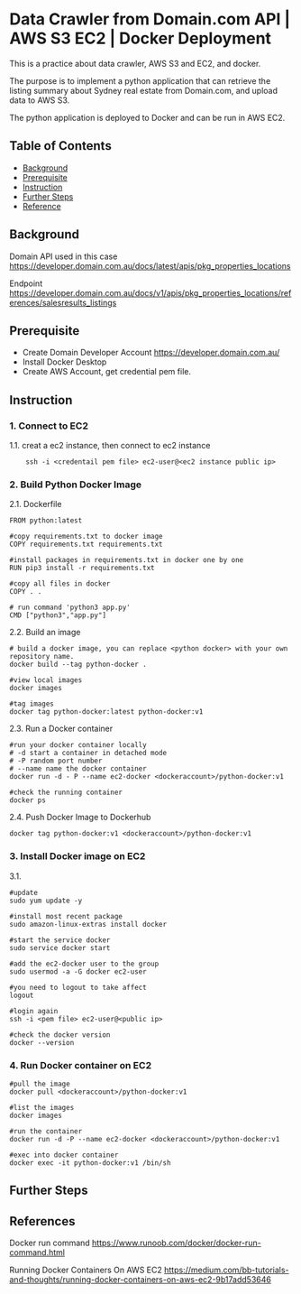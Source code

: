 # Data Crawler from Domain.com API | AWS S3 EC2 | Docker Deployment

This is a practice about data crawler, AWS S3 and EC2, and docker.

The purpose is to implement a python application that can retrieve the listing summary about Sydney real estate from Domain.com, and upload data to AWS S3. 

The python application is deployed to Docker and can be run in AWS EC2.


## Table of Contents

- [Background](#background)
- [Prerequisite](#prerequisite)
- [Instruction](#instruction)
- [Further Steps](#furthersteps)
- [Reference](#reference)


## Background

Domain API used in this case https://developer.domain.com.au/docs/latest/apis/pkg_properties_locations 

Endpoint https://developer.domain.com.au/docs/v1/apis/pkg_properties_locations/references/salesresults_listings 

## Prerequisite

- Create Domain Developer Account https://developer.domain.com.au/ 
- Install Docker Desktop
- Create AWS Account, get credential pem file.

## Instruction
### 1. Connect to EC2 
1.1. creat a ec2 instance, then connect to ec2 instance
```
    ssh -i <credentail pem file> ec2-user@<ec2 instance public ip>
```

### 2. Build Python Docker Image
2.1. Dockerfile  
```#deriving the lastest base image: python
FROM python:latest

#copy requirements.txt to docker image
COPY requirements.txt requirements.txt

#install packages in requirements.txt in docker one by one
RUN pip3 install -r requirements.txt

#copy all files in docker
COPY . .

# run command 'python3 app.py'
CMD ["python3","app.py"]
```

2.2. Build an image
```
# build a docker image, you can replace <python docker> with your own repository name.
docker build --tag python-docker .

#view local images
docker images

#tag images
docker tag python-docker:latest python-docker:v1
```

2.3. Run a Docker container
```
#run your docker container locally
# -d start a container in detached mode 
# -P random port number
# --name name the docker container
docker run -d - P --name ec2-docker <dockeraccount>/python-docker:v1

#check the running container
docker ps
```

2.4. Push Docker Image to Dockerhub
```
docker tag python-docker:v1 <dockeraccount>/python-docker:v1
```

### 3. Install Docker image on EC2
3.1. 
```
#update
sudo yum update -y

#install most recent package
sudo amazon-linux-extras install docker

#start the service docker
sudo service docker start

#add the ec2-docker user to the group
sudo usermod -a -G docker ec2-user

#you need to logout to take affect
logout

#login again
ssh -i <pem file> ec2-user@<public ip>

#check the docker version
docker --version
```

### 4. Run Docker container on EC2
```
#pull the image
docker pull <dockeraccount>/python-docker:v1

#list the images
docker images

#run the container
docker run -d -P --name ec2-docker <dockeraccount>/python-docker:v1

#exec into docker container 
docker exec -it python-docker:v1 /bin/sh
```


## Further Steps


## References
Docker run command https://www.runoob.com/docker/docker-run-command.html 

Running Docker Containers On AWS EC2 https://medium.com/bb-tutorials-and-thoughts/running-docker-containers-on-aws-ec2-9b17add53646 